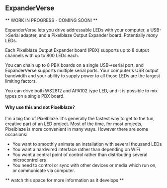 ## ExpanderVerse ##

** WORK IN PROGRESS - COMING SOON! **

ExpanderVerse lets you drive addressable LEDs with your computer, a USB->Serial adapter, and a Pixelblaze Output Expander board.  Potentially *many* LEDs. 

Each Pixelblaze Output Expander board (PBX) supports up to 8 output channels with up to 800 LEDs each.

You can chain up to 8 PBX boards on a single USB->serial port, and ExpanderVerse supports multiple serial ports. Your computer's USB output bandwidth and your ability to supply power to all those LEDs are the largest limiting factors.

You can drive both WS2812 and APA102 type LED, and it is possible to mix types on a single PBX board.

#### Why use this and not Pixelblaze?   
I'm a big fan of Pixelblaze. It's generally the fastest way to get to the fun, creative part of an LED project. Most of the time, for most projects, Pixelblaze is more convenient in many ways. However there are some occasions:

- You want to smoothly animate an installation with several thousand LEDs
- You want a hardwired interface rather than depending on WiFi
- You want a central point of control rather than distributing several microcontrollers
- You need to control or sync with other devices or media which run on, or communicate via
computer.


** watch this space for more information as it develops **

